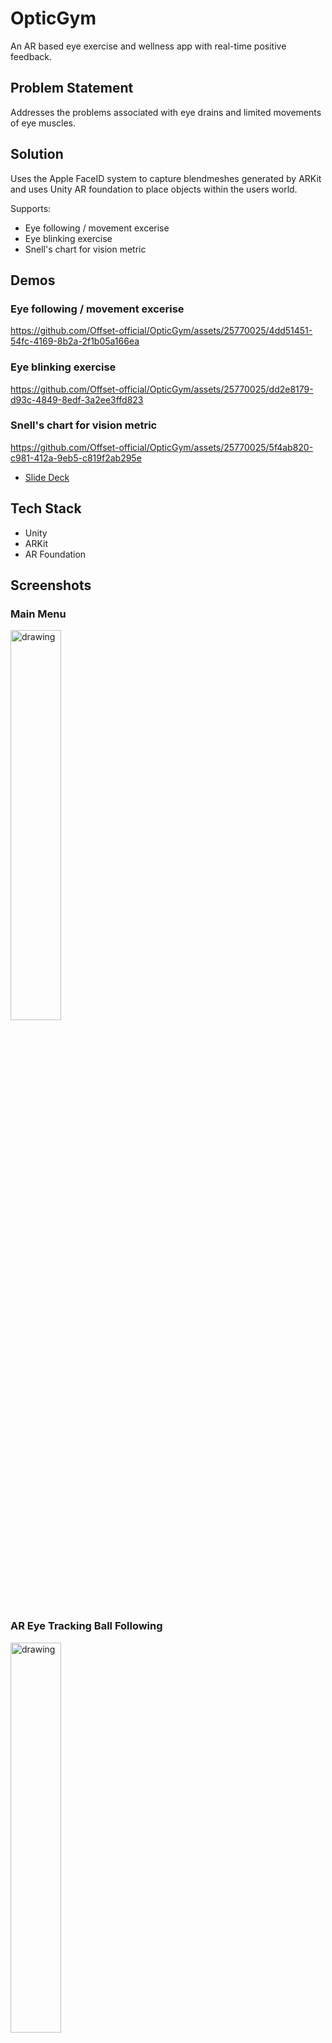 # OpticGym

An AR based eye exercise and wellness app with real-time positive feedback.

## Problem Statement

Addresses the problems associated with eye drains and limited movements of eye muscles. 

## Solution

Uses the Apple FaceID system to capture blendmeshes generated by ARKit and uses Unity AR foundation to place objects within the users world.

Supports:

- Eye following / movement excerise
- Eye blinking exercise
- Snell's chart for vision metric

## Demos

### Eye following / movement excerise

https://github.com/Offset-official/OpticGym/assets/25770025/4dd51451-54fc-4169-8b2a-2f1b05a166ea

### Eye blinking exercise

https://github.com/Offset-official/OpticGym/assets/25770025/dd2e8179-d93c-4849-8edf-3a2ee3ffd823

### Snell's chart for vision metric

https://github.com/Offset-official/OpticGym/assets/25770025/5f4ab820-c981-412a-9eb5-c819f2ab295e

- [Slide Deck](./demos/slide-deck.pdf)


## Tech Stack

- Unity
- ARKit
- AR Foundation

## Screenshots
### Main Menu
<img src="https://github.com/Offset-official/OpticGym/assets/79493191/84c44e5e-8962-41ac-b60b-6cd50777770a" alt="drawing" width="40%"/>

### AR Eye Tracking Ball Following
<img src="https://github.com/Offset-official/OpticGym/assets/79493191/c685f43b-4a8b-41f3-a333-8997b488ad9e" alt="drawing" width="40%"/>

### AR Blink Test
<img src="https://github.com/Offset-official/OpticGym/assets/79493191/fb143b46-ea21-4d0c-8771-ddca69546cb3" alt="drawing" width="40%"/>

### Visual Acuity Test
<img src="https://github.com/Offset-official/OpticGym/assets/79493191/66a3ef4a-68c1-468c-9f03-ad5df829e6c1" alt="drawing" width="40%"/>
  
## Upcoming Features

- Color Blind Test
<img src="https://github.com/Offset-official/OpticGym/assets/79493191/5a11e847-7df4-4c71-8d6e-90e1bc98cbee" alt="drawing" width="40%"/>

- Direct Connect with Doctors and Hospitals
<img src="https://github.com/Offset-official/OpticGym/assets/79493191/ec4b5321-5cf3-4c50-9fb2-10f35b3386f5" alt="drawing" width="40%"/>


## Credits

Offset 2024. All rights reserved.
